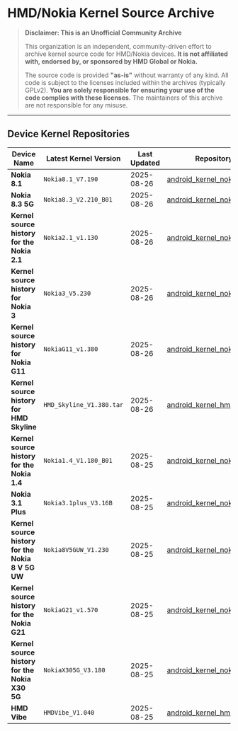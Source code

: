 # HMD/Nokia Kernel Source Archive

> **Disclaimer: This is an Unofficial Community Archive**
>
> This organization is an independent, community-driven effort to archive kernel source code for HMD/Nokia devices. **It is not affiliated with, endorsed by, or sponsored by HMD Global or Nokia.**
>
> The source code is provided **"as-is"** without warranty of any kind. All code is subject to the licenses included within the archives (typically GPLv2). **You are solely responsible for ensuring your use of the code complies with these licenses.** The maintainers of this archive are not responsible for any misuse.

---

## Device Kernel Repositories

| Device Name | Latest Kernel Version | Last Updated | Repository Link |
|-------------|-----------------------|--------------|-----------------|
| **Nokia 8.1** | `Nokia8.1_V7.190` | 2025-08-26 | [android_kernel_nokia_8.1](https://github.com/Nokia3-development/android_kernel_nokia_8.1) |
| **Nokia 8.3 5G** | `Nokia8.3_V2.210_B01` | 2025-08-26 | [android_kernel_nokia_8.3_5g](https://github.com/Nokia3-development/android_kernel_nokia_8.3_5g) |
| **Kernel source history for the Nokia 2.1** | `Nokia2.1_v1.13O` | 2025-08-26 | [android_kernel_nokia_2_1](https://github.com/Nokia3-development/android_kernel_nokia_2_1) |
| **Kernel source history for Nokia 3** | `Nokia3_V5.230` | 2025-08-26 | [android_kernel_nokia_3](https://github.com/Nokia3-development/android_kernel_nokia_3) |
| **Kernel source history for Nokia G11** | `NokiaG11_v1.380` | 2025-08-26 | [android_kernel_nokia_g11](https://github.com/Nokia3-development/android_kernel_nokia_g11) |
| **Kernel source history for HMD Skyline** | `HMD_Skyline_V1.380.tar` | 2025-08-26 | [android_kernel_hmd_skyline](https://github.com/Nokia3-development/android_kernel_hmd_skyline) |
| **Kernel source history for the Nokia 1.4** | `Nokia1.4_V1.180_B01` | 2025-08-25 | [android_kernel_nokia_1_4](https://github.com/Nokia3-development/android_kernel_nokia_1_4) |
| **Nokia 3.1 Plus** | `Nokia3.1plus_V3.16B` | 2025-08-25 | [android_kernel_nokia_3_1_plus](https://github.com/Nokia3-development/android_kernel_nokia_3_1_plus) |
| **Kernel source history for the Nokia 8 V 5G UW** | `Nokia8V5GUW_V1.230` | 2025-08-25 | [android_kernel_nokia_8_v_5g_uw](https://github.com/Nokia3-development/android_kernel_nokia_8_v_5g_uw) |
| **Kernel source history for the Nokia G21** | `NokiaG21_v1.570` | 2025-08-25 | [android_kernel_nokia_g21](https://github.com/Nokia3-development/android_kernel_nokia_g21) |
| **Kernel source history for the Nokia X30 5G** | `NokiaX305G_V3.180` | 2025-08-25 | [android_kernel_nokia_x30_5g](https://github.com/Nokia3-development/android_kernel_nokia_x30_5g) |
| **HMD Vibe** | `HMDVibe_V1.040` | 2025-08-25 | [android_kernel_hmd_vibe](https://github.com/Nokia3-development/android_kernel_hmd_vibe) |
